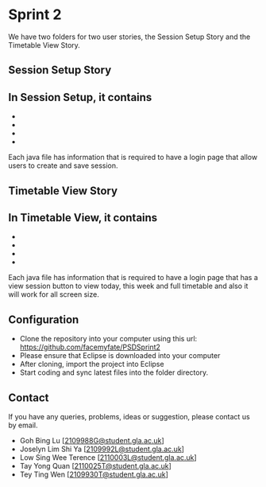 **Sprint 2**
=============

We have two folders for two user stories, the Session Setup Story and the Timetable View Story.

Session Setup Story
--------------------
In Session Setup, it contains 
- 
- 
- 
- 
- 

Each java file has information that is required to have a login page that allow users to create and save session.

Timetable View Story
--------------------
In Timetable View, it contains
- 
- 
- 
- 
- 

Each java file has information that is required to have a login page that has a view session button to view today, this week and full timetable and also it will work for all screen size.

Configuration
--------------
- Clone the repository into your computer using this url: https://github.com/facemyfate/PSDSprint2
- Please ensure that Eclipse is downloaded into your computer
- After cloning, import the project into Eclipse
- Start coding and sync latest files into the folder directory. 

Contact
--------
If you have any queries, problems, ideas or suggestion, please contact us by email.
- Goh Bing Lu [2109988G@student.gla.ac.uk]
- Joselyn Lim Shi Ya [2109992L@student.gla.ac.uk]
- Low Sing Wee Terence [2110003L@student.gla.ac.uk]
- Tay Yong Quan [2110025T@student.gla.ac.uk]
- Tey Ting Wen [2109930T@student.gla.ac.uk]
